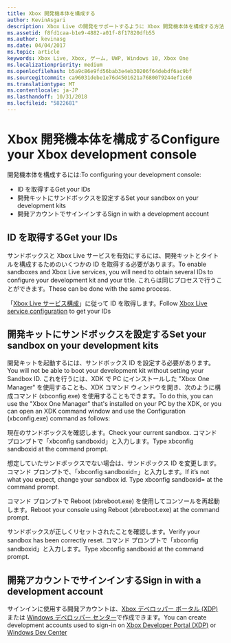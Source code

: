 ```yaml
---
title: Xbox 開発機本体を構成する
author: KevinAsgari
description: Xbox Live の開発をサポートするように Xbox 開発機本体を構成する方法について説明します。
ms.assetid: f8fd1caa-b1e9-4882-a01f-8f17820dfb55
ms.author: kevinasg
ms.date: 04/04/2017
ms.topic: article
keywords: Xbox Live, Xbox, ゲーム, UWP, Windows 10, Xbox One
ms.localizationpriority: medium
ms.openlocfilehash: b5a9c86e9fd56bab3e4eb30206f64debdf6ac9bf
ms.sourcegitcommit: ca96031debe1e76d4501621a7680079244ef1c60
ms.translationtype: MT
ms.contentlocale: ja-JP
ms.lasthandoff: 10/31/2018
ms.locfileid: "5822681"
---
```

# <a name="configure-your-xbox-development-console"></a><span data-ttu-id="cabf0-104">Xbox 開発機本体を構成する</span><span class="sxs-lookup"><span data-stu-id="cabf0-104">Configure your Xbox development console</span></span>

<span data-ttu-id="cabf0-105">開発機本体を構成するには:</span><span class="sxs-lookup"><span data-stu-id="cabf0-105">To configuring your development console:</span></span>
- <span data-ttu-id="cabf0-106">ID を取得する</span><span class="sxs-lookup"><span data-stu-id="cabf0-106">Get your IDs</span></span>
- <span data-ttu-id="cabf0-107">開発キットにサンドボックスを設定する</span><span class="sxs-lookup"><span data-stu-id="cabf0-107">Set your sandbox on your development kits</span></span>
- <span data-ttu-id="cabf0-108">開発アカウントでサインインする</span><span class="sxs-lookup"><span data-stu-id="cabf0-108">Sign in with a development account</span></span>

## <a name="get-your-ids"></a><span data-ttu-id="cabf0-109">ID を取得する</span><span class="sxs-lookup"><span data-stu-id="cabf0-109">Get your IDs</span></span>
<span data-ttu-id="cabf0-110">サンドボックスと Xbox Live サービスを有効にするには、開発キットとタイトルを構成するためのいくつかの ID を取得する必要があります。</span><span class="sxs-lookup"><span data-stu-id="cabf0-110">To enable sandboxes and Xbox Live services, you will need to obtain several IDs to configure your development kit and your title.</span></span> <span data-ttu-id="cabf0-111">これらは同じプロセスで行うことができます。</span><span class="sxs-lookup"><span data-stu-id="cabf0-111">These can be done with the same process.</span></span>

<span data-ttu-id="cabf0-112">「[Xbox Live サービス構成](../xbox-live-service-configuration.md)」に従って ID を取得します。</span><span class="sxs-lookup"><span data-stu-id="cabf0-112">Follow [Xbox Live service configuration](../xbox-live-service-configuration.md) to get your IDs</span></span>

## <a name="set-your-sandbox-on-your-development-kits"></a><span data-ttu-id="cabf0-113">開発キットにサンドボックスを設定する</span><span class="sxs-lookup"><span data-stu-id="cabf0-113">Set your sandbox on your development kits</span></span>
<span data-ttu-id="cabf0-114">開発キットを起動するには、サンドボックス ID を設定する必要があります。</span><span class="sxs-lookup"><span data-stu-id="cabf0-114">You will not be able to boot your development kit without setting your Sandbox ID.</span></span> <span data-ttu-id="cabf0-115">これを行うには、XDK で PC にインストールした "Xbox One Manager" を使用することも、XDK コマンド ウィンドウを開き、次のように構成コマンド (xbconfig.exe) を使用することもできます。</span><span class="sxs-lookup"><span data-stu-id="cabf0-115">To do this, you can use the "Xbox One Manager" that's installed on your PC by the XDK, or you can open an XDK command window and use the Configuration (xbconfig.exe) command as follows:</span></span>

<span data-ttu-id="cabf0-116">現在のサンドボックスを確認します。</span><span class="sxs-lookup"><span data-stu-id="cabf0-116">Check your current sandbox.</span></span> <span data-ttu-id="cabf0-117">コマンド プロンプトで「xbconfig sandboxid」と入力します。</span><span class="sxs-lookup"><span data-stu-id="cabf0-117">Type xbconfig sandboxid at the command prompt.</span></span>

<span data-ttu-id="cabf0-118">想定していたサンドボックスでない場合は、サンドボックス ID を変更します。コマンド プロンプトで、「xbconfig sandboxid=<your sandbox id>」と入力します。</span><span class="sxs-lookup"><span data-stu-id="cabf0-118">If it’s not what you expect, change your sandbox id. Type xbconfig sandboxid=<your sandbox id> at the command prompt.</span></span>

<span data-ttu-id="cabf0-119">コマンド プロンプトで Reboot (xbreboot.exe) を使用してコンソールを再起動します。</span><span class="sxs-lookup"><span data-stu-id="cabf0-119">Reboot your console using Reboot (xbreboot.exe) at the command prompt.</span></span>

<span data-ttu-id="cabf0-120">サンドボックスが正しくリセットされたことを確認します。</span><span class="sxs-lookup"><span data-stu-id="cabf0-120">Verify your sandbox has been correctly reset.</span></span> <span data-ttu-id="cabf0-121">コマンド プロンプトで「xbconfig sandboxid」と入力します。</span><span class="sxs-lookup"><span data-stu-id="cabf0-121">Type xbconfig sandboxid at the command prompt.</span></span>

## <a name="sign-in-with-a-development-account"></a><span data-ttu-id="cabf0-122">開発アカウントでサインインする</span><span class="sxs-lookup"><span data-stu-id="cabf0-122">Sign in with a development account</span></span>

<span data-ttu-id="cabf0-123">サインインに使用する開発アカウントは、[Xbox デベロッパー ポータル (XDP)](https://xdp.xboxlive.com/User/Contact/MyAccess?selectedMenu=devaccounts) または [Windows デベロッパー センター](https://developer.microsoft.com/en-us/windows)で作成できます。</span><span class="sxs-lookup"><span data-stu-id="cabf0-123">You can create development accounts used to sign-in on [Xbox Developer Portal (XDP)](https://xdp.xboxlive.com/User/Contact/MyAccess?selectedMenu=devaccounts) or [Windows Dev Center](https://developer.microsoft.com/en-us/windows)</span></span>
